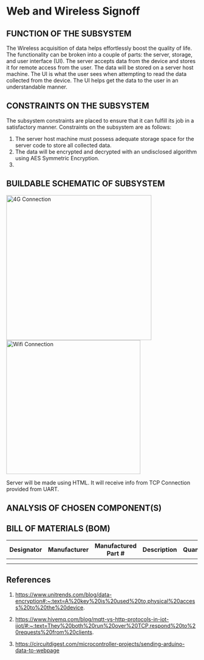 # Web and Wireless Signoff
## FUNCTION OF THE SUBSYSTEM

The Wireless acquisition of data helps effortlessly boost the quality of life. The functionality can be broken into a couple of parts: the server, storage, and user interface (UI). The server accepts data from the device and stores it for remote access from the user. The data will be stored on a server host machine. The UI is what the user sees when attempting to read the data collected from the device. The UI helps get the data to the user in an understandable manner.

## CONSTRAINTS ON THE SUBSYSTEM

The subsystem constraints are placed to ensure that it can fulfill its job in a satisfactory manner. Constraints on the subsystem are as follows:
1. The server host machine must possess adequate storage space for the server code to store all collected data.
2. The data will be encrypted and decrypted with an undisclosed algorithm using AES Symmetric Encryption. 
3. 


## BUILDABLE SCHEMATIC OF SUBSYSTEM

<img width="382" alt="4G Connection" src="https://user-images.githubusercontent.com/110966922/219455699-98eec98f-c571-4faf-8f2e-6f461f0a780c.png">
<img width="353" alt="Wifi Connection" src="https://user-images.githubusercontent.com/110966922/219455721-fe607bf9-ef33-4a89-9a90-1d2d1bd4f04f.png">

Server will be made using HTML. It will receive info from TCP Connection provided from UART. 

## ANALYSIS OF CHOSEN COMPONENT(S)



## BILL OF MATERIALS (BOM)

| Designator | Manufacturer | Manufactured Part # | Description                                                   | Quantity | Price Each  |
| ---------- | ------------ | ------------------- | ------------------------------------------------------------- | -------- | ----------  |
|            |              |                     |                                                               |          |             |
|            |              |                     |                                                               |          |             |

## References
1. https://www.unitrends.com/blog/data-encryption#:~:text=A%20key%20is%20used%20to,physical%20access%20to%20the%20device.

2. https://www.hivemq.com/blog/mqtt-vs-http-protocols-in-iot-iiot/#:~:text=They%20both%20run%20over%20TCP,respond%20to%20requests%20from%20clients.

3. https://circuitdigest.com/microcontroller-projects/sending-arduino-data-to-webpage
